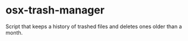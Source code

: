 osx-trash-manager
=================

Script that keeps a history of trashed files and deletes ones older than a month.
